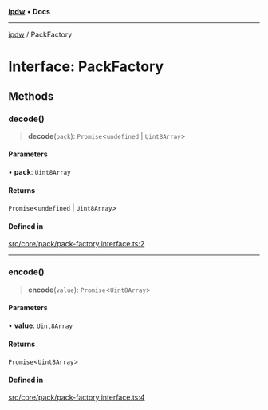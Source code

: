 [**ipdw**](../README.md) • **Docs**

***

[ipdw](../globals.md) / PackFactory

# Interface: PackFactory

## Methods

### decode()

> **decode**(`pack`): `Promise`\<`undefined` \| `Uint8Array`\>

#### Parameters

• **pack**: `Uint8Array`

#### Returns

`Promise`\<`undefined` \| `Uint8Array`\>

#### Defined in

[src/core/pack/pack-factory.interface.ts:2](https://github.com/humandataincome/ipdw/blob/cffd44f47ee394d38eaa57c50e77342565775d5e/src/core/pack/pack-factory.interface.ts#L2)

***

### encode()

> **encode**(`value`): `Promise`\<`Uint8Array`\>

#### Parameters

• **value**: `Uint8Array`

#### Returns

`Promise`\<`Uint8Array`\>

#### Defined in

[src/core/pack/pack-factory.interface.ts:4](https://github.com/humandataincome/ipdw/blob/cffd44f47ee394d38eaa57c50e77342565775d5e/src/core/pack/pack-factory.interface.ts#L4)
